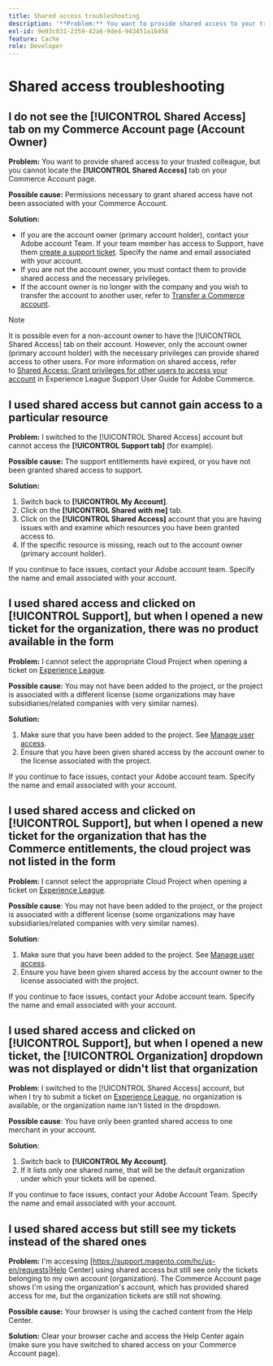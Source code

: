 ```yaml
---
title: Shared access troubleshooting
description: '**Problem:** You want to provide shared access to your trusted colleague but you cannot locate the **Shared Access** tab on your Commerce Account page.'
exl-id: 9e03c031-2359-42a6-9de4-943451a16456
feature: Cache
role: Developer
---
```

# Shared access troubleshooting

## I do not see the [!UICONTROL Shared Access] tab on my Commerce Account page (Account Owner)

 **Problem:** You want to provide shared access to your trusted colleague, but you cannot locate the **[!UICONTROL Shared Access]** tab on your Commerce Account page.

 **Possible cause:** Permissions necessary to grant shared access have not been associated with your Commerce Account.

 **Solution:** 

 * If you are the account owner (primary account holder), contact your Adobe account Team. If your team member has access to Support, have them [create a support ticket](https://experienceleague.adobe.com/en/docs/commerce-knowledge-base/kb/help-center-guide/magento-help-center-user-guide#merchant-not-displayed). Specify the name and email associated with your account.
 * If you are not the account owner, you must contact them to provide shared access and the necessary privileges.
 * If the account owner is no longer with the company and you wish to transfer the account to another user, refer to [Transfer a Commerce account](https://experienceleague.adobe.com/en/docs/commerce-admin/start/commerce-account/commerce-account-transfer).

 >[!NOTE]
 >
 >It is possible even for a non-account owner to have the [!UICONTROL Shared Access] tab on their account. However, only the account owner (primary account holder) with the necessary privileges can provide shared access to other users. For more information on shared access, refer to [Shared Access: Grant privileges for other users to access your account](https://experienceleague.adobe.com/en/docs/commerce-knowledge-base/kb/help-center-guide/magento-help-center-user-guide#shared-access) in Experience League Support User Guide for Adobe Commerce.

## I used shared access but cannot gain access to a particular resource

 **Problem:** I switched to the [!UICONTROL Shared Access] account but cannot access the **[!UICONTROL Support tab]** (for example).

 **Possible cause:** The support entitlements have expired, or you have not been granted shared access to support.

 **Solution:** 

 1. Switch back to **[!UICONTROL My Account]**.
 1. Click on the **[!UICONTROL Shared with me]** tab.
 1. Click on the **[!UICONTROL Shared Access]** account that you are having issues with and examine which resources you have been granted access to.
 1. If the specific resource is missing, reach out to the account owner (primary account holder).
 
 If you continue to face issues, contact your Adobe account team. Specify the name and email associated with your account.

## I used shared access and clicked on [!UICONTROL Support], but when I opened a new ticket for the organization, there was no product available in the form

 **Problem:** I cannot select the appropriate Cloud Project when opening a ticket on [Experience League](https://experienceleague.adobe.com/home?lang=en#support).

 **Possible cause:** You may not have been added to the project, or the project is associated with a different license (some organizations may have subsidiaries/related companies with very similar names).

 **Solution:** 

 1. Make sure that you have been added to the project. See [Manage user access](https://experienceleague.adobe.com/en/docs/commerce-cloud-service/user-guide/project/user-access). 
 1. Ensure that you have been given shared access by the account owner to the license associated with the project.

 If you continue to face issues, contact your Adobe account team. Specify the name and email associated with your account.

## I used shared access and clicked on [!UICONTROL Support], but when I opened a new ticket for the organization that has the Commerce entitlements, the cloud project was not listed in the form

 **Problem**: I cannot select the appropriate Cloud Project when opening a ticket on [Experience League](https://experienceleague.adobe.com/home#support).

 **Possible cause**: You may not have been added to the project, or the project is associated with a different license (some organizations may have subsidiaries/related companies with very similar names).

 **Solution**:

 1. Make sure that you have been added to the project. See [Manage user access](https://experienceleague.adobe.com/en/docs/commerce-cloud-service/user-guide/project/user-access).
 1. Ensure you have been given shared access by the account owner to the license associated with the project.

 If you continue to face issues, contact your Adobe account team. Specify the name and email associated with your account.

## I used shared access and clicked on [!UICONTROL Support], but when I opened a new ticket, the [!UICONTROL Organization] dropdown was not displayed or didn't list that organization

 **Problem**: I switched to the [!UICONTROL Shared Access] account, but when I try to submit a ticket on [Experience League](https://experienceleague.adobe.com/home#support), no organization is available, or the organization name isn't listed in the dropdown.

 **Possible cause**: You have only been granted shared access to one merchant in your account.

 **Solution**: 

 1. Switch back to **[!UICONTROL My Account]**.
 1. If it lists only one shared name, that will be the default organization under which your tickets will be opened.
 
 If you continue to face issues, contact your Adobe Account Team. Specify the name and email associated with your account.

## I used shared access but still see my tickets instead of the shared ones

 **Problem:** I'm accessing [https://support.magento.com/hc/us-en/requests|Help Center] using shared access but still see only the tickets belonging to my own account (organization). The Commerce Account page shows I'm using the organization's account, which has provided shared access for me, but the organization tickets are still not showing.

 **Possible cause:** Your browser is using the cached content from the Help Center.

 **Solution:** Clear your browser cache and access the Help Center again (make sure you have switched to shared access on your Commerce Account page).
